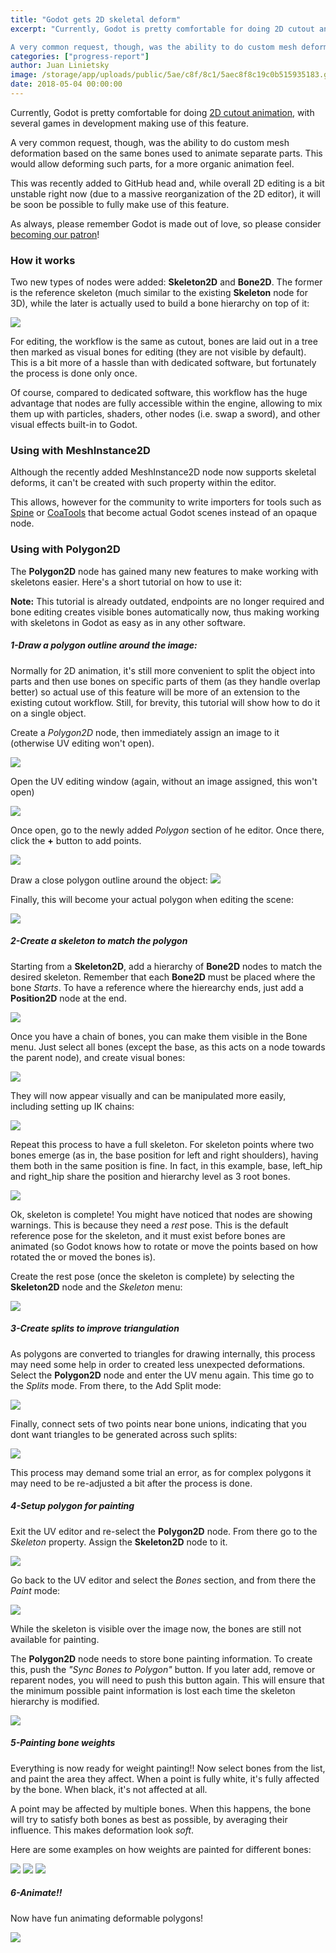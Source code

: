 ```yaml
---
title: "Godot gets 2D skeletal deform"
excerpt: "Currently, Godot is pretty comfortable for doing 2D cutout animation, with several games in development making use of this feature.

A very common request, though, was the ability to do custom mesh deformation based on the same bones used to animate separate parts. This would allow deforming such parts, for a more organic animation feel."
categories: ["progress-report"]
author: Juan Linietsky
image: /storage/app/uploads/public/5ae/c8f/8c1/5aec8f8c19c0b515935183.gif
date: 2018-05-04 00:00:00
---
```


Currently, Godot is pretty comfortable for doing [2D cutout animation](http://docs.godotengine.org/en/3.0/tutorials/animation/cutout_animation.html), with several games in development making use of this feature.

A very common request, though, was the ability to do custom mesh deformation based on the same bones used to animate separate parts. This would allow deforming such parts, for a more organic animation feel.

This was recently added to GitHub head and, while overall 2D editing is a bit unstable right now (due to a massive reorganization of the 2D editor), it will be soon be possible to fully make use of this feature.

As always, please remember Godot is made out of love, so please consider [becoming our patron](https://www.patreon.com/godotengine)!

### How it works

Two new types of nodes were added: **Skeleton2D** and **Bone2D**. The former is the reference skeleton (much similar to the existing **Skeleton** node for 3D), while the later is actually used to build a bone hierarchy on top of it:

![](/storage/app/media/skeleton2d/skeleton_image.png)

For editing, the workflow is the same as cutout, bones are laid out in a tree then marked as visual bones for editing (they are not visible by default). This is a bit more of a hassle than with dedicated software, but fortunately the process is done only once.

Of course, compared to dedicated software, this workflow has the huge advantage that nodes are fully accessible within the engine, allowing to mix them up with particles, shaders, other nodes (i.e. swap a sword), and other visual effects built-in to Godot.


### Using with MeshInstance2D

Although the recently added MeshInstance2D node now supports skeletal deforms, it can't be created with such property within the editor.

This allows, however for the community to write importers for tools such as [Spine](http://esotericsoftware.com/) or [CoaTools](https://github.com/ndee85/coa_tools) that become actual Godot scenes instead of an opaque node.

### Using with Polygon2D

The **Polygon2D** node has gained many new features to make working with skeletons easier. Here's a short tutorial on how to use it:

**Note:** This tutorial is already outdated, endpoints are no longer required and bone editing creates visible bones automatically now, thus making working with skeletons in Godot as easy as in any other software.


##### 1-Draw a polygon outline around the image:

Normally for 2D animation, it's still more convenient to split the object into parts and then use bones on specific parts of them (as they handle overlap better) so actual use of this feature will be more of an extension to the existing cutout workflow. Still, for brevity, this tutorial will show how to do it on a single object.

Create a *Polygon2D* node, then immediately assign an image to it (otherwise UV editing won't open).

![](/storage/app/media/skeleton2d/bonetut1.png)

Open the UV editing window (again, without an image assigned, this won't open)

![](/storage/app/media/skeleton2d/bonetut2.png)

Once open, go to the newly added *Polygon* section of he editor. Once there, click the **+** button to add points.

![](/storage/app/media/skeleton2d/bonetut3.png)

Draw a close polygon outline around the object:
![](/storage/app/media/skeleton2d/bonetut4.png)

Finally, this will become your actual polygon when editing the scene:

![](/storage/app/media/skeleton2d/bonetut5.png)


##### 2-Create a skeleton to match the polygon

Starting from a **Skeleton2D**, add a hierarchy of **Bone2D** nodes to match the desired skeleton. Remember that each **Bone2D** must be placed where the bone *Starts*. To have a reference where the hierearchy ends, just add a **Position2D** node at the end.

![](/storage/app/media/skeleton2d/bonetut6.png)

Once you have a chain of bones, you can make them visible in the Bone menu. Just select all bones (except the base, as this acts on a node towards the parent node), and create visual bones:

![](/storage/app/media/skeleton2d/bonetut7.png)

They will now appear visually and can be manipulated more easily, including setting up IK chains:

![](/storage/app/media/skeleton2d/bonetut8.png)


Repeat this process to have a full skeleton. For skeleton points where two bones emerge (as in, the base position for left and right shoulders), having them both in the same position is fine. In fact, in this example, base, left_hip and right_hip share the position and hierarchy level as 3 root bones.

![](/storage/app/media/skeleton2d/bonetut9.png)

Ok, skeleton is complete! You might have noticed that nodes are showing warnings. This is because they need a *rest* pose. This is the default reference pose for the skeleton, and it must exist before bones are animated (so Godot knows how to rotate or move the points based on how rotated the or moved the bones is).

Create the rest pose (once the skeleton is complete) by selecting the **Skeleton2D** node and the *Skeleton* menu:

![](/storage/app/media/skeleton2d/bonetut10.png)


##### 3-Create splits to improve triangulation

As polygons are converted to triangles for drawing internally, this process may need some help in order to created less unexpected deformations. Select the **Polygon2D** node and enter the UV menu again. This time go to the *Splits* mode. From there, to the Add Split mode:

![](/storage/app/media/skeleton2d/bonetut11.png)

Finally, connect sets of two points near bone unions, indicating that you dont want triangles to be generated across such splits:

![](/storage/app/media/skeleton2d/bonetut12.png)

This process may demand some trial an error, as for complex polygons it may need to be re-adjusted a bit after the process is done.


##### 4-Setup polygon for painting

Exit the UV editor and re-select the **Polygon2D** node. From there go to the *Skeleton* property. Assign the **Skeleton2D** node to it.

![](/storage/app/media/skeleton2d/bonetut13.png)

Go back to the UV editor and select the *Bones* section, and from there the *Paint* mode:

![](/storage/app/media/skeleton2d/bonetut14.png)

While the skeleton is visible over the image now, the bones are still not available for painting.

The **Polygon2D** node needs to store bone painting information. To create this, push the *"Sync Bones to Polygon"* button. If you later add, remove or reparent nodes, you will need to push this button again. This will ensure that the minimum possible paint information is lost each time the skeleton hierarchy is modified.

![](/storage/app/media/skeleton2d/bonetut15.png)

##### 5-Painting bone weights

Everything is now ready for weight painting!! Now select bones from the list, and paint the area they affect. When a point is fully white, it's fully affected by the bone. When black, it's not affected at all.

A point may be affected by multiple bones. When this happens, the bone will try to satisfy both bones as best as possible, by averaging their influence. This makes deformation look *soft*.

Here are some examples on how weights are painted for different bones:

![](/storage/app/media/skeleton2d/bonetut16.png)
![](/storage/app/media/skeleton2d/bonetut17.png)
![](/storage/app/media/skeleton2d/bonetut18.png)


##### 6-Animate!!

Now have fun animating deformable polygons!

![](/storage/app/media/skeleton2d/bonetut19.gif)
